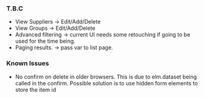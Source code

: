 <h3>T.B.C</h3>
<ul>
	<li>
		View Suppliers -> Edit/Add/Delete 
	</li>
	<li>
		View Groups -> Edit/Add/Delete 
	</li>
	<li>
		Advanced filtering -> current UI needs some retouching if going to be used for the time being.
	</li>
	<li>
		Paging results. -> pass var to list page.
	</li>
</ul>
<h3>Known Issues</h3>
<ul>
	<li>
		No confirm on delete in older browsers. This is due to elm.dataset being called in the confirm. Possible solution is to use hidden form elements to store the item id
	</li>
</ul>
